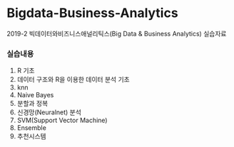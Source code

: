 # Bigdata-Business-Analytics
2019-2 빅데이터와비즈니스애널리틱스(Big Data &amp; Business Analytics) 실습자료  

### 실습내용
1. R 기초  
2. 데이터 구조와 R을 이용한 데이터 분석 기초  
3. knn  
4. Naive Bayes  
5. 분할과 정복  
6. 신경망(Neuralnet) 분석  
7. SVM(Support Vector Machine)  
8. Ensemble  
9. 추천시스템  
